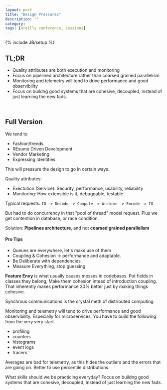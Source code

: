 ```yaml
---
layout: post
title: "Design Pressures"
description: ""
category: 
tags: [oreilly conference, sessions]
---
```

{% include JB/setup %}

## TL;DR

- Quality attributes are both execution and monitoring
- Focus on pipelined architecture rather than coarsed grained parallelism
- Monitoring and telemetry will tend to drive performance and good observibility
- Focus on buildng good systems that are cohesive, decoupled, instead of just learning the new fads.

<br/>

## Full Version

We tend to

- Fashion/trends
- REsume Driven Development
- Vendor Marketing
- Expressing Identities 

This will pressure the design to go in certain ways. 

Quality attributes: 

- Exectution (Service): Security, performance, usability, reliability
- Monitoring: How extensible is it, debuggable, testable. 

Typical requests:
`IO -> Decode -> Compute -> Archive -> Encode -> IO`

But had to do concurrency in that "pool of thread" model request. Plus we get contention in database, or race condition.

Solution: **Pipelines architecture**, and not **coarsed grained parallelism**

#### Pro Tips

- Queues are everywhere, let's make use of them
- Coupling & Cohesion -> performance and adaptable.
- Be Deliberate with dependencies
- Measure Everything, stop guessing

**Feature Envy** is what usually causes messes in codebases. Put fields in classes they belong, Make them cohesion intead of introduction coupling. That inherently makes performance 30% better just by making things cohesive. 

Synchrous communications is the crystal meth of distributed computing. 

Monitoring and telemetry will tend to drive performance and good observibility. Especially for microservices. You have to build the following from the very very start. 

- profiling
- counters
- histograms
- event logs
- tracers

Averages are bad for telemetry, as this hides the outliers and the errors that are going on. Better to use percentile distributions.

What skills should we be practicing everyday? Focus on buildng good systems that are cohesive, decoupled, instead of just learning the new fads. 
